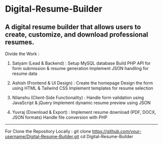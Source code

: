 # Digital-Resume-Builder
A digital resume builder that allows users to create, customize, and download professional resumes.
----------------------------------------------------------------------------------------------------------------
Divide the Work :

1. Satyam (Lead & Backend) :
Setup MySQL database
Build PHP API for form submission & resume generation
Implement JSON handling for resume data

2. Ashish (Frontend & UI Design) :
Create the homepage
Design the form using HTML & Tailwind CSS
Implement templates for resume selection

3. Nilanshu (Client-Side Functionality) :
Handle form validation using JavaScript & jQuery
Implement dynamic resume preview using JSON

4. Yuvraj (Download & Export) :
Implement resume download (PDF, DOCX, JSON formats)
Handle file conversion with PHP
-----------------------------------------------------------------------------------------------------------------
For Clone the Repository Locally :
git clone https://github.com/your-username/Digital-Resume-Builder.git
cd Digital-Resume-Builder
